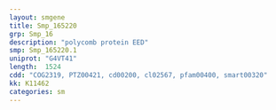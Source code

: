 ```yaml
---
layout: smgene
title: Smp_165220
grp: Smp_16
description: "polycomb protein EED"
smp: Smp_165220.1
uniprot: "G4VT41"
length:  1524
cdd: "COG2319, PTZ00421, cd00200, cl02567, pfam00400, smart00320"
kk: K11462
categories: sm
---
```

